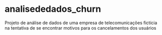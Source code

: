 # analisededados_churn
Projeto de análise de dados de uma empresa de telecomunicações fictícia na tentativa de se encontrar motivos para os cancelamentos dos usuários
